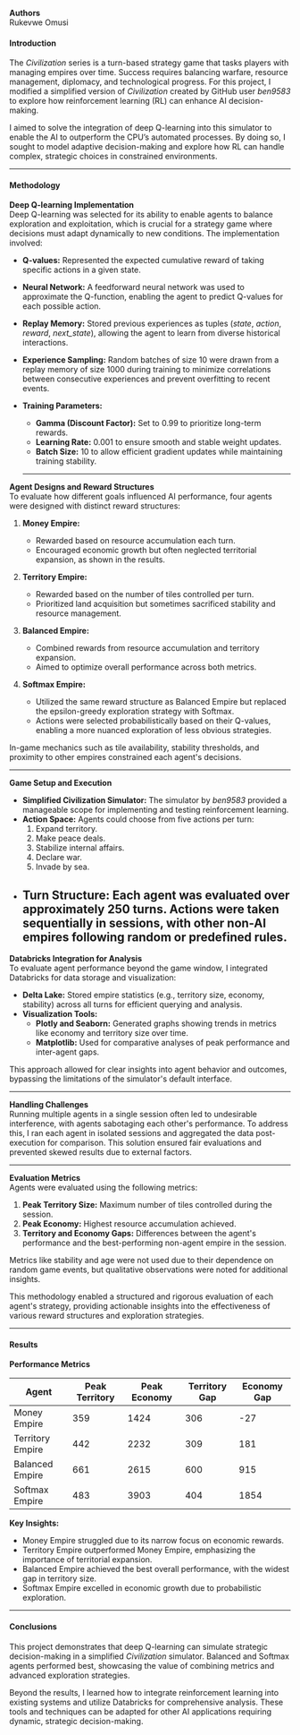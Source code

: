 **Authors**  
Rukevwe Omusi

#### **Introduction**

The *Civilization* series is a turn-based strategy game that tasks players with managing empires over time. Success requires balancing warfare, resource management, diplomacy, and technological progress. For this project, I modified a simplified version of *Civilization* created by GitHub user *ben9583* to explore how reinforcement learning (RL) can enhance AI decision-making.

I aimed to solve the integration of deep Q-learning into this simulator to enable the AI to outperform the CPU’s automated processes. By doing so, I sought to model adaptive decision-making and explore how RL can handle complex, strategic choices in constrained environments.

---

#### **Methodology**

**Deep Q-learning Implementation**  
Deep Q-learning was selected for its ability to enable agents to balance exploration and exploitation, which is crucial for a strategy game where decisions must adapt dynamically to new conditions. The implementation involved:

* **Q-values:** Represented the expected cumulative reward of taking specific actions in a given state.  
* **Neural Network:** A feedforward neural network was used to approximate the Q-function, enabling the agent to predict Q-values for each possible action.  
* **Replay Memory:** Stored previous experiences as tuples (*state*, *action*, *reward*, *next\_state*), allowing the agent to learn from diverse historical interactions.  
* **Experience Sampling:** Random batches of size 10 were drawn from a replay memory of size 1000 during training to minimize correlations between consecutive experiences and prevent overfitting to recent events.  
* **Training Parameters:**  
  * **Gamma (Discount Factor):** Set to 0.99 to prioritize long-term rewards.  
  * **Learning Rate:** 0.001 to ensure smooth and stable weight updates.  
  * **Batch Size:** 10 to allow efficient gradient updates while maintaining training stability.

  ---

**Agent Designs and Reward Structures**  
 To evaluate how different goals influenced AI performance, four agents were designed with distinct reward structures:

1. **Money Empire:**

   * Rewarded based on resource accumulation each turn.  
   * Encouraged economic growth but often neglected territorial expansion, as shown in the results.  
2. **Territory Empire:**

   * Rewarded based on the number of tiles controlled per turn.  
   * Prioritized land acquisition but sometimes sacrificed stability and resource management.  
3. **Balanced Empire:**

   * Combined rewards from resource accumulation and territory expansion.  
   * Aimed to optimize overall performance across both metrics.  
4. **Softmax Empire:**

   * Utilized the same reward structure as Balanced Empire but replaced the epsilon-greedy exploration strategy with Softmax.  
   * Actions were selected probabilistically based on their Q-values, enabling a more nuanced exploration of less obvious strategies.

In-game mechanics such as tile availability, stability thresholds, and proximity to other empires constrained each agent's decisions.

---

**Game Setup and Execution**

* **Simplified Civilization Simulator:** The simulator by *ben9583* provided a manageable scope for implementing and testing reinforcement learning.  
* **Action Space:** Agents could choose from five actions per turn:  
  1. Expand territory.  
  2. Make peace deals.  
  3. Stabilize internal affairs.  
  4. Declare war.  
  5. Invade by sea.  
* **Turn Structure:** Each agent was evaluated over approximately 250 turns. Actions were taken sequentially in sessions, with other non-AI empires following random or predefined rules.  
  ---

**Databricks Integration for Analysis**  
To evaluate agent performance beyond the game window, I integrated Databricks for data storage and visualization:

* **Delta Lake:** Stored empire statistics (e.g., territory size, economy, stability) across all turns for efficient querying and analysis.  
* **Visualization Tools:**  
  * **Plotly and Seaborn:** Generated graphs showing trends in metrics like economy and territory size over time.  
  * **Matplotlib:** Used for comparative analyses of peak performance and inter-agent gaps.

This approach allowed for clear insights into agent behavior and outcomes, bypassing the limitations of the simulator's default interface.

---

**Handling Challenges**  
 Running multiple agents in a single session often led to undesirable interference, with agents sabotaging each other's performance. To address this, I ran each agent in isolated sessions and aggregated the data post-execution for comparison. This solution ensured fair evaluations and prevented skewed results due to external factors.

---

**Evaluation Metrics**  
 Agents were evaluated using the following metrics:

1. **Peak Territory Size:** Maximum number of tiles controlled during the session.  
2. **Peak Economy:** Highest resource accumulation achieved.  
3. **Territory and Economy Gaps:** Differences between the agent's performance and the best-performing non-agent empire in the session.

Metrics like stability and age were not used due to their dependence on random game events, but qualitative observations were noted for additional insights.

This methodology enabled a structured and rigorous evaluation of each agent's strategy, providing actionable insights into the effectiveness of various reward structures and exploration strategies.

---

#### **Results**

**Performance Metrics**

| Agent | Peak Territory | Peak Economy | Territory Gap | Economy Gap |
| ----- | ----- | ----- | ----- | ----- |
| Money Empire | 359 | 1424 | 306 | \-27 |
| Territory Empire | 442 | 2232 | 309 | 181 |
| Balanced Empire | 661 | 2615 | 600 | 915 |
| Softmax Empire | 483 | 3903 | 404 | 1854 |

**Key Insights:**

* Money Empire struggled due to its narrow focus on economic rewards.  
* Territory Empire outperformed Money Empire, emphasizing the importance of territorial expansion.  
* Balanced Empire achieved the best overall performance, with the widest gap in territory size.  
* Softmax Empire excelled in economic growth due to probabilistic exploration.

---

#### **Conclusions**

This project demonstrates that deep Q-learning can simulate strategic decision-making in a simplified *Civilization* simulator. Balanced and Softmax agents performed best, showcasing the value of combining metrics and advanced exploration strategies.

Beyond the results, I learned how to integrate reinforcement learning into existing systems and utilize Databricks for comprehensive analysis. These tools and techniques can be adapted for other AI applications requiring dynamic, strategic decision-making.